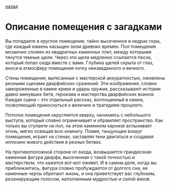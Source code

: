 [назад](./index.md)

# Описание помещения с загадками

Вы попадаете в круглое помещение, тайно высеченное в недрах горы, где каждый камень насыщен эхом древних времен.
Пол помещения мозаично сложен из квадратных каменных плит, между которыми тянутся темные щели.
Через эти щели медленно ссыпается песок, который попал сюда вместе с вами.
Глубина щелей скрыта от глаз, внося в атмосферу помещения нотку неизведанного и вечного.

Стены помещения, вытесанные с мастерской аккуратностью, оживлены резными сценами дварфийских сражений.
Эти изображения, словно замороженные в камне крики и удары оружия, рассказывают истории давно минувших битв,
героизма и мастерства дварфийских воинов. Каждая сцена – это отдельный рассказ, воплощенный в камне,
позволяющий прикоснуться к величию и трагедиям прошлого.

Потолок помещения округляется кверху, начинаясь с небольшого выступа, который словно ограничивает и обрамляет пространство.
Как только вы ступаете на пол, на этом каменном карнизе вспыхивает огонь, мягко освещая всю комнату.
Пламя, танцующее вокруг помещения, играет на стенах, заставляя тени двигаться и создавая иллюзию живого действия в резных битвах.

На противоположной стороне от входа, возвышается грандиозная каменная фигура дварфа, высеченная с такой точностью и мастерством, что кажется вот-вот оживет.
И в самом деле, когда вы приближаетесь, фигура словно пробуждается от долгого сна, ее каменные черты обретают жизнь, и она приветствует вас глубоким, резонирующим голосом, наполненным мудростью и силой веков.
